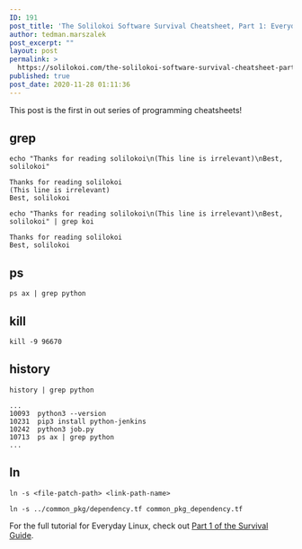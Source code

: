 ```yaml
---
ID: 191
post_title: 'The Solilokoi Software Survival Cheatsheet, Part 1: Everyday Linux Commands'
author: tedman.marszalek
post_excerpt: ""
layout: post
permalink: >
  https://solilokoi.com/the-solilokoi-software-survival-cheatsheet-part-1-everyday-linux-commands/
published: true
post_date: 2020-11-28 01:11:36
---
```

<!-- wp:paragraph -->
<p>This post is the first in out series of programming cheatsheets! </p>
<!-- /wp:paragraph -->

<!-- wp:heading -->
<h2>grep</h2>
<!-- /wp:heading -->

<!-- wp:code -->
<pre class="wp-block-code"><code>echo "Thanks for reading solilokoi\n(This line is irrelevant)\nBest, solilokoi"</code></pre>
<!-- /wp:code -->

<!-- wp:code -->
<pre class="wp-block-code"><code>Thanks for reading solilokoi
(This line is irrelevant)
Best, solilokoi</code></pre>
<!-- /wp:code -->

<!-- wp:code -->
<pre class="wp-block-code"><code>echo "Thanks for reading solilokoi\n(This line is irrelevant)\nBest, solilokoi" | grep koi</code></pre>
<!-- /wp:code -->

<!-- wp:code -->
<pre class="wp-block-code"><code>Thanks for reading solilokoi
Best, solilokoi</code></pre>
<!-- /wp:code -->

<!-- wp:heading -->
<h2>ps</h2>
<!-- /wp:heading -->

<!-- wp:code -->
<pre class="wp-block-code"><code>ps ax | grep python</code></pre>
<!-- /wp:code -->

<!-- wp:heading -->
<h2>kill</h2>
<!-- /wp:heading -->

<!-- wp:code -->
<pre class="wp-block-code"><code>kill -9 96670</code></pre>
<!-- /wp:code -->

<!-- wp:heading -->
<h2>history</h2>
<!-- /wp:heading -->

<!-- wp:code -->
<pre class="wp-block-code"><code>history | grep python </code></pre>
<!-- /wp:code -->

<!-- wp:code -->
<pre class="wp-block-code"><code>...
10093  python3 --version
10231  pip3 install python-jenkins
10242  python3 job.py
10713  ps ax | grep python
...</code></pre>
<!-- /wp:code -->

<!-- wp:heading {"fontSize":"large"} -->
<h2 class="has-large-font-size">ln</h2>
<!-- /wp:heading -->

<!-- wp:group -->
<div class="wp-block-group"><div class="wp-block-group__inner-container"><!-- wp:code -->
<pre class="wp-block-code"><code>ln -s &lt;file-patch-path&gt; &lt;link-path-name&gt;</code></pre>
<!-- /wp:code --></div></div>
<!-- /wp:group -->

<!-- wp:code -->
<pre class="wp-block-code"><code>ln -s ../common_pkg/dependency.tf common_pkg_dependency.tf</code></pre>
<!-- /wp:code -->

<!-- wp:paragraph -->
<p>For the full tutorial for Everyday Linux, check out <a href="https://solilokoi.com/the-solilokoi-software-survival-guide-part-1-your-everyday-list-of-linux-commands-for-any-new-software-engineer/">Part 1 of the Survival Guide</a>.</p>
<!-- /wp:paragraph -->